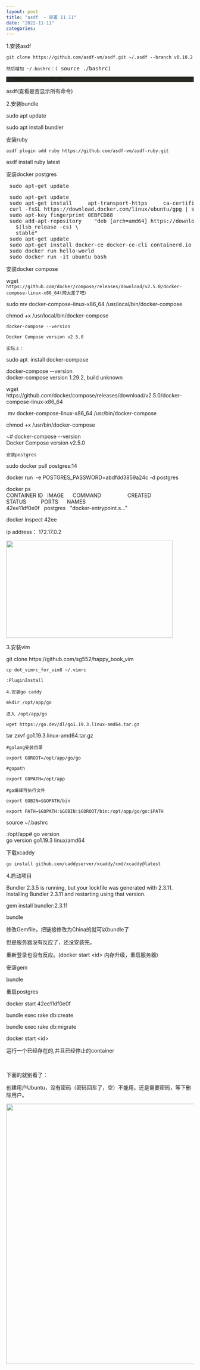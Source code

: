 ```yaml
---
layout: post
title: "asdf  - 部署 11.11"
date: "2022-11-11"
categories: 
---
```

<p>1.安装asdf</p>

<pre><code>git clone https://github.com/asdf-vm/asdf.git ~/.asdf --branch v0.10.2</code></pre>

<pre><code>然后增加 ~/.bashrc：(</code> source ./bashrc)</pre>

<pre class="shiki" style="background-color:#272822;">
<code class="hljs language-bash">. <span class="hljs-variable">$HOME</span>/.asdf/asdf.sh</code></pre>

<p>asdf(查看是否显示所有命令)</p>

<p>2.安装bundle</p>

<p>sudo apt update</p>

<p>sudo apt install bundler</p>

<p>安装ruby</p>

<pre class="notranslate">
<code class="hljs language-csharp">asdf plugin <span class="hljs-keyword">add</span> ruby https:<span class="hljs-comment">//github.com/asdf-vm/asdf-ruby.git</span></code></pre>

<p>asdf install ruby latest</p>

<p>安装docker postgres</p>

<pre class="hljs sql">
 sudo apt-get <span class="hljs-operator"><span class="hljs-keyword">update</span></span></pre>

<pre class="hljs sql">
 sudo apt-get <span class="hljs-operator"><span class="hljs-keyword">update</span>
 sudo apt-<span class="hljs-keyword">get</span> <span class="hljs-keyword">install</span>     apt-transport-https     ca-certificates     curl     gnupg-agent     software-properties-common
 curl -fsSL https://download.docker.com/linux/ubuntu/gpg | sudo apt-<span class="hljs-keyword">key</span> <span class="hljs-keyword">add</span> -
 sudo apt-<span class="hljs-keyword">key</span> fingerprint <span class="hljs-number">0</span>EBFCD88
 sudo <span class="hljs-keyword">add</span>-apt-repository    <span class="hljs-string">&quot;deb [arch=amd64] https://download.docker.com/linux/ubuntu \
   $(lsb_release -cs) \
   stable&quot;</span>
 sudo apt-<span class="hljs-keyword">get</span> <span class="hljs-keyword">update</span>
 sudo apt-<span class="hljs-keyword">get</span> <span class="hljs-keyword">install</span> docker-ce docker-ce-cli containerd.io
 sudo docker run hello-world
 sudo docker run -it ubuntu bash</span></pre>

<p><span class="hljs-operator">安装docker compose</span></p>

<p>wget<code> https://github.com/docker/compose/releases/download/v2.5.0/docker-compose-linux-x86_64(网太差了吧）</code></p>

<p>sudo mv docker-compose-linux-x86_64 /usr/local/bin/docker-compose</p>

<p>chmod +x /usr/local/bin/docker-compose</p>

<p><code>docker-compose --version<br />
Docker Compose version v2.5.0</code></p>

<p><code>实际上：</code></p>

<p>sudo apt&nbsp; install docker-compose</p>

<p>docker-compose --version<br />
docker-compose version 1.29.2, build unknown</p>

<p>wget https://github.com/docker/compose/releases/download/v2.5.0/docker-compose-linux-x86_64</p>

<p>&nbsp;mv docker-compose-linux-x86_64 /usr/bin/docker-compose</p>

<p>chmod +x /usr/bin/docker-compose</p>

<p>~# docker-compose --version<br />
Docker Compose version v2.5.0</p>

<p><code>安装postgres</code></p>

<p>sudo docker pull postgres:14</p>

<p>docker run&nbsp; -e POSTGRES_PASSWORD=abdfdd3859a24c -d postgres</p>

<p>docker ps<br />
CONTAINER ID&nbsp;&nbsp; IMAGE&nbsp;&nbsp;&nbsp;&nbsp;&nbsp; COMMAND&nbsp;&nbsp;&nbsp;&nbsp;&nbsp;&nbsp;&nbsp;&nbsp;&nbsp;&nbsp;&nbsp;&nbsp;&nbsp;&nbsp;&nbsp;&nbsp;&nbsp; CREATED&nbsp;&nbsp;&nbsp;&nbsp;&nbsp;&nbsp;&nbsp;&nbsp;&nbsp; STATUS&nbsp;&nbsp;&nbsp;&nbsp;&nbsp;&nbsp;&nbsp;&nbsp;&nbsp; PORTS&nbsp;&nbsp;&nbsp;&nbsp;&nbsp; NAMES<br />
42ee11df0e0f&nbsp;&nbsp; postgres&nbsp;&nbsp; &quot;docker-entrypoint.s&hellip;&quot;&nbsp;</p>

<p>docker inspect 42ee</p>

<p>ip address： 172.17.0.2</p>

<p><img height="261" src="/uploads/ckeditor/pictures/721/image-20221111105553-1.png" width="447" /></p>

<p>3.安装vim</p>

<p>git clone https://github.com/sg552/happy_book_vim</p>

<pre class="notranslate">
<code class="hljs language-bash"><span class="hljs-built_in">cp</span> dot_vimrc_for_vim8 ~/.vimrc</code></pre>

<pre class="notranslate">
<code class="hljs language-ruby"><span class="hljs-symbol">:PluginInstall</span></code></pre>

<p><code class="hljs language-ruby"><span class="hljs-symbol">4.安装go caddy</span></code></p>

<p><code>mkdir /opt/app/go</code></p>

<p><code>进入 /opt/app/go</code></p>

<pre>
<code class="hljs language-bash">wget https://go.dev/dl/go1.19.3.linux-amd64.tar.gz
</code></pre>

<p>tar zxvf go1.19.3.linux-amd64.tar.gz</p>

<pre>
<code class="hljs language-bash"><span class="hljs-comment">#golang安装目录</span>

<span class="hljs-built_in">export</span> GOROOT=/opt/app/go/go

<span class="hljs-comment">#gopath</span>

<span class="hljs-built_in">export</span> GOPATH=/opt/app

<span class="hljs-comment">#go编译可执行文件</span>

<span class="hljs-built_in">export</span> GOBIN=<span class="hljs-variable">$GOPATH</span>/bin

<span class="hljs-built_in">export</span> PATH=<span class="hljs-variable">$GOPATH</span>:<span class="hljs-variable">$GOBIN</span>:<span class="hljs-variable">$GOROOT</span>/bin:/opt/app/go/go:<span class="hljs-variable">$PATH</span></code></pre>

<p>source ~/.bashrc</p>

<p>:/opt/app# go version<br />
go version go1.19.3 linux/amd64</p>

<p>下载xcaddy</p>

<pre>
<code class="hljs language-bash">go install github.com/caddyserver/xcaddy/cmd/xcaddy@latest</code></pre>

<p>4.启动项目</p>

<p>Bundler 2.3.5 is running, but your lockfile was generated with 2.3.11. Installing Bundler 2.3.11 and restarting using that version.</p>

<p>gem install bundler:2.3.11</p>

<p>bundle</p>

<p>修改Gemfile，把链接修改为China的就可以bundle了</p>

<p>但是服务器没有反应了，还没安装完。</p>

<p>重新登录也没有反应。(docker start &lt;id&gt;&nbsp;内存升级，重启服务器)</p>

<p>安装gem</p>

<p>bundle</p>

<p>重启postgres</p>

<p>docker start 42ee11df0e0f</p>

<p>bundle exec rake db:create</p>

<p>bundle exec rake db:migrate</p>

<p>docker start &lt;id&gt;&nbsp;</p>

<p>运行一个已经存在的,并且已经停止的container&nbsp;&nbsp;</p>

<p>&nbsp;</p>

<p>下面的就别看了：</p>

<p>创建用户Ubuntu，没有密码（密码回车了，空）不能用，还是需要密码，等下删除用户。</p>

<p><img height="698" src="/uploads/ckeditor/pictures/722/image-20221111111256-2.png" width="719" /></p>

<p>&nbsp;</p>

